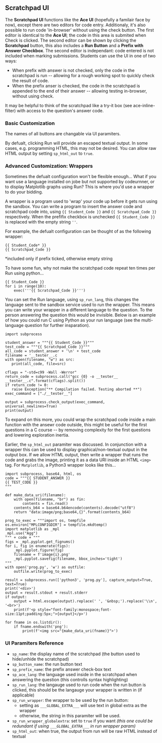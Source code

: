 ## Scratchpad UI
The **Scratchpad UI** functions like the **Ace UI** (hopefully a familair face by now), except there are two editors for code entry. Additionaly, it's also possible to run code 'in-browser' without using the check button. The first editor is identical to the **Ace UI**; the code in this area is submited when Check is clicked. The second editor can be shown by clicking the **Scratchpad** button, this also includes a **Run Button** and a **Prefix with Answer Checkbox**. The second editor is independant: code entered is not included when marking submissions. Students can use the UI in one of two ways:
 - When prefix with answer is not checked, only the code in the scratchpad is run -- allowing for a rough working spot to quickly check the result of code.
 - When the prefix anser is checked, the code in the scratchpad is appended to the end of their answer -- allowing testing in-browser, without using check.
 
 It may be helpful to think of the scratchpad like a try-it box (see ace-inline-filter) with access to the question's answer code.
 
 ### Basic Customization
 The names of all buttons are changable via UI paramiters.
 
 By defualt, clicking Run will provide an escaped textual output. In some cases, e.g. programming HTML, this may not be desired. You can allow raw HTML output by setting `sp_html_out` to `true`.

### Advanced Customization: Wrappers
Sometimes the defualt configuration won't be flexible enough... What if you want use a language installed on jobe but not supported by codeurnner, or to display Matplotlib graphs using Run? This is where you'd use a wrapper to do your bidding.

A wrapper is a program used to 'wrap' your code up before it gets run using the sandbox. You can write a program to insert the answer code and scratchpad code into, using `{{ Student_Code }}` and `{{ Scratchpad_Code }}` respectively. When the prefifix checkbox is unchecked `{{ Student_Code }}` is replaced with the empty string `''`.  

For example, the defualt configuration can be thought of as the following wrapper:
```
{{ Student_Code* }}
{{ Scratchpad_Code }}
```
*included only if prefix ticked, otherwise empty string

To have some fun, why not make the scratchpad code repeat ten times per Run using python...
```
{{ Student_Code }}
for i in range(10):
    exec('''{{ Scratchpad_Code }}''')
```

 You can set the Run language, using `sp_run_lang`, this changes the language sent to the sandbox service used to run the wrapper. This means you can write your wrapper in a different language to the question. To the person answering the question this would be invisible. Below is an example of how you could run C using Python as your run language (see the multi-language question for further insparation).
 ```
 import subprocess
 
student_answer = """{{ Student_Code }}"""
test_code = """{{ Scratchpad_Code }}"""
all_code = student_answer + '\n' + test_code
 filename = '__tester__.c
 with open(filename, "w") as src:
    print(all_code, file=src)

cflags = "-std=c99 -Wall -Werror"
return_code = subprocess.call("gcc {0} -o __tester__ __tester__.c".format(cflags).split())
if return_code != 0:
    raise Exception("** Compilation failed. Testing aborted **")
exec_command = ["./__tester__"]
 
 output = subprocess.check_output(exec_command, universal_newlines=True)
print(output)
 ```
To expand on this more, you could wrap the scratchpad code inside a main function with the ansewr code outside, this might be useful for the first questions in a C course -- by removing complexity for the first questions and lowering exploration inertia.

Earlier, the `sp_html_out` paramiter was discussed. In conjunction with a wrapper this can be used to display graphical/non-textual output in the output box. If we allow HTML output, then write a wrapper that runs the code and grabs the image, printing it as a data URI inside an HTML `<img>` tag. For `Matplotlib`, a Python3 wrapper looks like this...
```
import subprocess, base64, html, os
code = """{{ STUDENT_ANSWER }}
{{ TEST_CODE }}
"""

def make_data_uri(filename):
    with open(filename, "br") as fin:
        contents = fin.read()
    contents_b64 = base64.b64encode(contents).decode("utf8")
    return "data:image/png;base64,{}".format(contents_b64)

prog_to_exec = """import os, tempfile
os.environ["MPLCONFIGDIR"] = tempfile.mkdtemp()
import matplotlib as _mpl
_mpl.use("Agg")
""" + code + """
figs = _mpl.pyplot.get_fignums()
for i, fig in enumerate(figs):
    _mpl.pyplot.figure(fig)
    filename = f'image{i}.png'
    _mpl.pyplot.savefig(filename, bbox_inches='tight')
"""
with open('prog.py', 'w') as outfile:
    outfile.write(prog_to_exec)

result = subprocess.run(['python3', 'prog.py'], capture_output=True, text=True)
print('<div>')
output = result.stdout + result.stderr
if output:
    output = html.escape(output).replace(' ', '&nbsp;').replace('\\n', '<br>')
    print(f'<p style="font-family:monospace;font-size:11pt;padding:5px;">{output}</p>')

for fname in os.listdir():
    if fname.endswith('png'):
        print(f'<img src="{make_data_uri(fname)}">')
```

 

### UI Paramiters Reference

- `sp_name`: the display name of the scratchpad (the button used to hide/unhide the scratchpad)
- `sp_button_name`: the run button text
- `sp_prefix_name`: the prefix answer check-box text
- `sp_ace_lang`: the language used inside in the scratchpad when answering the question (this controlls syntax highlighting)
- `sp_run_lang`: the langauge used to run code when the run button is clicked, this should be the langauge your wrapper is written in (if applicable)
- `sp_run_wrapper`: the wrapper to be used by the run button:
    - setting as `___GLOBAL_EXTRA___` will use text in global extra as the wrapper
    - otherwise, the string in this paramiter will be used.
- `sp_run_wrapper_globalextra`: set to `true` if you want *(this one could be redundant if using `___GLOBAL_EXTRA___` in run wrapper param)*
- `sp_html_out`: when true, the output from run will be raw HTML instead of textual
